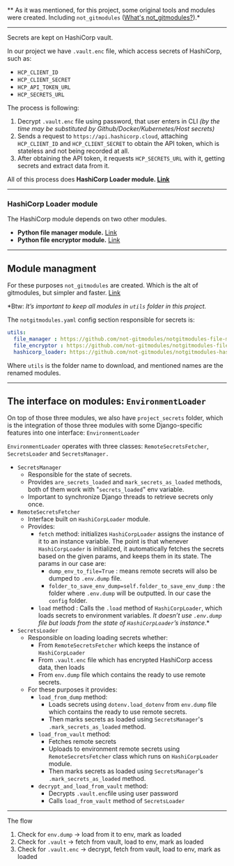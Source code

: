 ** As it was mentioned, for this project, some original tools and modules were created. Including `not_gitmodules`  ([What's not_gitmodules?](https://github.com/Armen-Jean-Andreasian/not_gitmodules)).*

---

Secrets are kept on HashiCorp vault.

In our project we have `.vault.enc` file, which access secrets of HashiCorp, such as:

- `HCP_CLIENT_ID`
- `HCP_CLIENT_SECRET`
- `HCP_API_TOKEN_URL`
- `HCP_SECRETS_URL`

The process is following:

1. Decrypt `.vault.enc` file using password, that user enters in CLI
   *(by the time may be substituted by Github/Docker/Kubernetes/Host secrets)*
2. Sends a request to `https://api.hashicorp.cloud`, attaching `HCP_CLIENT_ID`  and `HCP_CLIENT_SECRET`  to obtain the API token, which is stateless and not being recorded at all.
3. After obtaining the API token, it requests `HCP_SECRETS_URL` with it, getting secrets and extract data from it.

All of this process does **HashiCorp Loader module. [Link](https://github.com/not-gitmodules/notgitmodules-hashicorp-loader)**

---

### **HashiCorp Loader module**

The HashiCorp module depends on two other modules.

- **Python file manager module.** [Link](https://github.com/not-gitmodules/notgitmodules-file-manager-py)
- **Python file encryptor module.** [Link](https://github.com/not-gitmodules/notgitmodules-file-encryptor-py)

---

## Module managment

For these purposes `not_gitmodules` are created. Which is the alt of gitmodules, but simpler and faster. [Link](https://github.com/Armen-Jean-Andreasian/not_gitmodules)

*Btw: *It’s important to keep all modules in `utils` folder in this project.*

The `notgitmodules.yaml` config section responsible for secrets is:

```yaml
utils:
  file_manager : https://github.com/not-gitmodules/notgitmodules-file-manager-py
  file_encryptor : https://github.com/not-gitmodules/notgitmodules-file-encryptor-py
  hashicorp_loader: https://github.com/not-gitmodules/notgitmodules-hashicorp-loader
```

Where `utils` is the folder name to download, and mentioned names are the renamed modules.

---

## The interface on modules: `EnvironmentLoader`

On top of those three modules, we also have `project_secrets` folder, which is the integration of those three modules with some Django-specific features into one interface: `EnvironmentLoader`

`EnvironmentLoader` operates with three classes: `RemoteSecretsFetcher`, `SecretsLoader` and `SecretsManager.`

- `SecretsManager`
    - Responsible for the state of secrets.
    - Provides `are_secrets_loaded` and `mark_secrets_as_loaded` methods, both of them work with "`secrets_loaded`" env variable.
    - Important to synchronize Django threads to retrieve secrets only once.
- `RemoteSecretsFetcher`
    - Interface built on `HashiCorpLoader` module.
    - Provides:
        - `fetch` method: initializes `HashiCorpLoader` assigns the instance of it to an instance variable.
          The point is that whenever `HashiCorpLoader` is initialized, it automatically fetches the secrets based on the given params, and keeps them in its state. The params in our case are:
            - `dump_env_to_file=True` : means remote secrets will also be dumped to `.env.dump` file.
            - `folder_to_save_env_dump=self.folder_to_save_env_dump` : the folder where `.env.dump` will be outputted. In our case the `config` folder.
        - `load` method : Calls the `.load` method of `HashiCorpLoader`, which loads secrets to environment variables.
          **It doesn’t use `.env.dump` file but loads from the state of* `HashiCorpLoader`’s instance*.*
- `SecretsLoader`
    - Responsible on loading loading secrets whether:
        - From `RemoteSecretsFetcher` which keeps the instance of `HashiCorpLoader`
        - From `.vault.enc` file which has encrypted HashiCorp access data, then loads
        - From `env.dump` file which contains the ready to use remote secrets.
    - For these purposes it provides:
        - `load_from_dump` method:
            - Loads secrets using `dotenv.load_dotenv` from `env.dump` file which contains the ready to use remote secrets.
            - Then marks secrets as loaded using `SecretsManager`'s `.mark_secrets_as_loaded` method.
        - `load_from_vault` method:
            - Fetches remote secrets
            - Uploads to environment remote secrets using `RemoteSecretsFetcher` class which runs on `HashiCorpLoader` module.
            - Then marks secrets as loaded using `SecretsManager`'s `.mark_secrets_as_loaded` method.
        - `decrypt_and_load_from_vault` method:
            - Decrypts `.vault.enc`file using user password
            - Calls `load_from_vault` method of `SecretsLoader`

---

The flow

1. Check for `env.dump` → load from it to env, mark as loaded
2. Check for `.vault` → fetch from vault, load to env, mark as loaded
3. Check for `.vault.enc` → decrypt, fetch from vault, load to env, mark as loaded